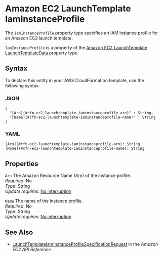 # Amazon EC2 LaunchTemplate IamInstanceProfile<a name="aws-properties-ec2-launchtemplate-iaminstanceprofile"></a>

<a name="aws-properties-ec2-launchtemplate-iaminstanceprofile-description"></a>The `IamInstanceProfile` property type specifies an IAM instance profile for an Amazon EC2 launch template\.

<a name="aws-properties-ec2-launchtemplate-iaminstanceprofile-inheritance"></a> `IamInstanceProfile` is a property of the [Amazon EC2 LaunchTemplate LaunchTemplateData](aws-properties-ec2-launchtemplate-launchtemplatedata.md) property type\.

## Syntax<a name="aws-properties-ec2-launchtemplate-iaminstanceprofile-syntax"></a>

To declare this entity in your AWS CloudFormation template, use the following syntax:

### JSON<a name="aws-properties-ec2-launchtemplate-iaminstanceprofile-syntax.json"></a>

```
{
  "[Arn](#cfn-ec2-launchtemplate-iaminstanceprofile-arn)" : String,
  "[Name](#cfn-ec2-launchtemplate-iaminstanceprofile-name)" : String
}
```

### YAML<a name="aws-properties-ec2-launchtemplate-iaminstanceprofile-syntax.yaml"></a>

```
[Arn](#cfn-ec2-launchtemplate-iaminstanceprofile-arn): String
[Name](#cfn-ec2-launchtemplate-iaminstanceprofile-name): String
```

## Properties<a name="aws-properties-ec2-launchtemplate-iaminstanceprofile-properties"></a>

`Arn`  <a name="cfn-ec2-launchtemplate-iaminstanceprofile-arn"></a>
The Amazon Resource Name \(Arn\) of the instance profile\.  
 *Required*: No  
 *Type*: String  
 *Update requires*: [No interruption](using-cfn-updating-stacks-update-behaviors.md#update-no-interrupt) 

`Name`  <a name="cfn-ec2-launchtemplate-iaminstanceprofile-name"></a>
The name of the instance profile\.  
 *Required*: No  
 *Type*: String  
 *Update requires*: [No interruption](using-cfn-updating-stacks-update-behaviors.md#update-no-interrupt) 

## See Also<a name="aws-properties-ec2-launchtemplate-iaminstanceprofile-seealso"></a>
+ [LaunchTemplateIamInstanceProfileSpecificationRequest](http://docs.aws.amazon.com/AWSEC2/latest/APIReference/API_LaunchTemplateIamInstanceProfileSpecificationRequest.html.html) in the *Amazon EC2 API Reference*